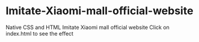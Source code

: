 # Imitate-Xiaomi-mall-official-website
Native CSS and HTML Imitate Xiaomi mall official website
Click on index.html to see the effect
